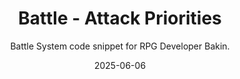 ---
title: Battle - Attack Priorities
subtitle: Battle System code snippet for RPG Developer Bakin.
date: 2025-06-06
time: 15:32
thumbnail: images/character-mobile.png
github_link: https://github.com/Meringue-Rouge/bakin-battle-system-snippets/blob/main/Attack%20Priority.md
content: |
  This code snippet makes attacks with the tag #highpriority to go first in the turn order. If multiple characters use attacks with the tag #highpriority, they are sorted by speed.
---